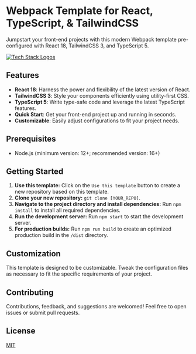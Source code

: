 # Webpack Template for React, TypeScript, & TailwindCSS

Jumpstart your front-end projects with this modern Webpack template pre-configured with React 18, TailwindCSS 3, and TypeScript 5.

[![Tech Stack Logos](https://skillicons.dev/icons?i=js,css,html,react,tailwind,ts,webpack,nodejs)](https://skillicons.dev)

## Features

- **React 18**: Harness the power and flexibility of the latest version of React.
- **TailwindCSS 3**: Style your components efficiently using utility-first CSS.
- **TypeScript 5**: Write type-safe code and leverage the latest TypeScript features.
- **Quick Start**: Get your front-end project up and running in seconds.
- **Customizable**: Easily adjust configurations to fit your project needs.

## Prerequisites

- Node.js (minimum version: 12+; recommended version: 16+)

## Getting Started

1. **Use this template:** 
Click on the `Use this template` button to create a new repository based on this template.
2. **Clone your new repository:** 
`git clone [YOUR_REPO]`.
3. **Navigate to the project directory and install dependencies:** 
Run `npm install` to install all required dependencies.
4. **Run the development server:** 
Run `npm start` to start the development server.
5. **For production builds:** 
Run `npm run build` to create an optimized production build in the `/dist` directory.

## Customization

This template is designed to be customizable. Tweak the configuration files as necessary to fit the specific requirements of your project.

## Contributing

Contributions, feedback, and suggestions are welcomed! Feel free to open issues or submit pull requests.

## License

[MIT](LICENSE)

